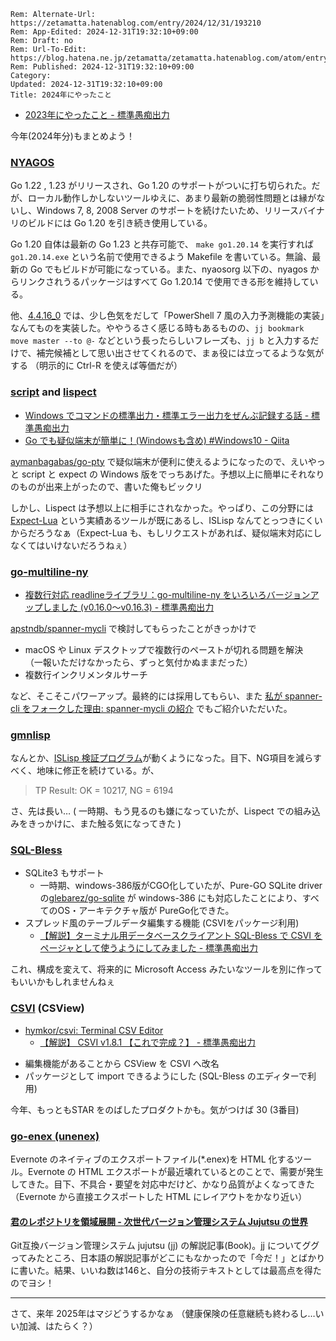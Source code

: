 ```header
Rem: Alternate-Url: https://zetamatta.hatenablog.com/entry/2024/12/31/193210
Rem: App-Edited: 2024-12-31T19:32:10+09:00
Rem: Draft: no
Rem: Url-To-Edit: https://blog.hatena.ne.jp/zetamatta/zetamatta.hatenablog.com/atom/entry/6802418398311259812
Rem: Published: 2024-12-31T19:32:10+09:00
Category:
Updated: 2024-12-31T19:32:10+09:00
Title: 2024年にやったこと
```
+ [2023年にやったこと - 標準愚痴出力](https://zetamatta.hatenablog.com/entry/2024/01/01/101120)

今年(2024年分)もまとめよう！

### [NYAGOS](https://github.com/nyaosorg/nyagos)

Go 1.22 , 1.23 がリリースされ、Go 1.20 のサポートがついに打ち切られた。だが、ローカル動作しかしないツールゆえに、あまり最新の脆弱性問題とは縁がないし、Windows 7, 8, 2008 Server のサポートを続けたいため、リリースバイナリのビルドには Go 1.20 を引き続き使用している。

Go 1.20 自体は最新の Go 1.23 と共存可能で、 `make go1.20.14` を実行すれば `go1.20.14.exe` という名前で使用できるよう Makefile を書いている。無論、最新の Go でもビルドが可能になっている。また、nyaosorg 以下の、nyagos からリンクされうるパッケージはすべて Go 1.20.14 で使用できる形を維持している。

他、[4.4.16_0](https://github.com/nyaosorg/nyagos/releases/tag/4.4.16_0) では、少し色気をだして「PowerShell 7 風の入力予測機能の実装」なんてものを実装した。ややうるさく感じる時もあるものの、`jj bookmark move master --to @-` などという長ったらしいフレーズも、`jj b` と入力するだけで、補完候補として思い出させてくれるので、まぁ役には立ってるような気がする
（明示的に Ctrl-R を使えば等価だが）

### [script](https://github.com/hymkor/script) and [lispect](https://github.com/hymkor/lispect)

+ [Windows でコマンドの標準出力・標準エラー出力をぜんぶ記録する話 - 標準愚痴出力](https://zetamatta.hatenablog.com/entry/2024/11/10/190043)
+ [Go でも疑似端末が簡単に！(Windowsも含め) #Windows10 - Qiita](https://qiita.com/zetamatta/items/8a4a672fc81efe4ef560) 

[aymanbagabas/go-pty](https://github.com/aymanbagabas/go-pty) で疑似端末が便利に使えるようになったので、えいやっと script と expect の Windows 版をでっちあげた。予想以上に簡単にそれなりのものが出来上がったので、書いた俺もビックリ

しかし、Lispect は予想以上に相手にされなかった。やっぱり、この分野には [Expect-Lua](https://github.com/hymkor/expect) という実績あるツールが既にあるし、ISLisp なんてとっつきにくいからだろうなぁ（Expect-Lua も、もしリクエストがあれば、疑似端末対応にしなくてはいけないだろうねぇ）

### [go-multiline-ny](https://github.com/hymkor/go-multiline-ny)

+ [複数行対応 readlineライブラリ：go-multiline-ny をいろいろバージョンアップしました (v0.16.0～v0.16.3) - 標準愚痴出力](https://zetamatta.hatenablog.com/entry/2024/11/10/044934)

[apstndb/spanner-mycli](https://github.com/apstndb/spanner-mycli) で検討してもらったことがきっかけで

- macOS や Linux デスクトップで複数行のペーストが切れる問題を解決  
    （一報いただけなかったら、ずっと気付かぬままだった）
- 複数行インクリメンタルサーチ

など、そこそこパワーアップ。最終的には採用してもらい、また [私が spanner-cli をフォークした理由: spanner-mycli の紹介](https://zenn.dev/apstndb/articles/introduce-spanner-mycli) でもご紹介いただいた。

### [gmnlisp](https://github.com/hymkor/gmnlisp/)

なんとか、[ISLisp 検証プログラム](http://islisp.org/verification.html)が動くようになった。目下、NG項目を減らすべく、地味に修正を続けている。が、

> TP Result: OK = 10217, NG = 6194

さ、先は長い… ( 一時期、もう見るのも嫌になっていたが、Lispect での組み込みをきっかけに、また触る気になってきた )

### [SQL-Bless](https://github.com/hymkor/sqlbless)

+ SQLite3 もサポート
    +  一時期、windows-386版がCGO化していたが、Pure-GO SQLite driver の[glebarez/go-sqlite](https://github.com/glebarez/go-sqlite?tab=readme-ov-file) が windows-386 にも対応したことにより、すべてのOS・アーキテクチャ版が PureGo化できた。
+ スプレッド風のテーブルデータ編集する機能 (CSVIをパッケージ利用)
    + [【解説】ターミナル用データベースクライアント SQL-Bless で CSVI をページャとして使うようにしてみました - 標準愚痴出力](https://zetamatta.hatenablog.com/entry/2024/05/10/205714)

これ、構成を変えて、将来的に Microsoft Access みたいなツールを別に作ってもいいかもしれませんねぇ

### [CSVI](https://github.com/hymkor/csvi) (CSView)

+ [hymkor/csvi: Terminal CSV Editor](https://github.com/hymkor/csvi)
    + [【解説】 CSVI v1.8.1 【これで完成？】 - 標準愚痴出力](https://zetamatta.hatenablog.com/entry/2024/04/28/124831)

<!-- -->

+ 編集機能があることから CSView を CSVI へ改名
+ パッケージとして import できるようにした (SQL-Bless のエディターで利用)

今年、もっともSTAR をのばしたプロダクトかも。気がつけば 30 (3番目)

### [go-enex (unenex)](https://github.com/hymkor/go-enex)

Evernote のネイティブのエクスポートファイル(\*.enex)を HTML 化するツール。Evernote の HTML エクスポートが最近壊れているとのことで、需要が発生してきた。目下、不具合・要望を対応中だけど、かなり品質がよくなってきた（Evernote から直接エクスポートした HTML にレイアウトをかなり近い）

#### [君のレポジトリを領域展開 - 次世代バージョン管理システム Jujutsu の世界](https://zenn.dev/zetamatta/books/c1e309aea68960)

Git互換バージョン管理システム jujutsu (jj) の解説記事(Book)。jj についてググってみたところ、日本語の解説記事がどこにもなかったので「今だ！」とばかりに書いた。結果、いいね数は146と、自分の技術テキストとしては最高点を得たのでヨシ！

---

さて、来年 2025年はマジどうするかなぁ
（健康保険の任意継続も終わるし…いい加減、はたらく？）
